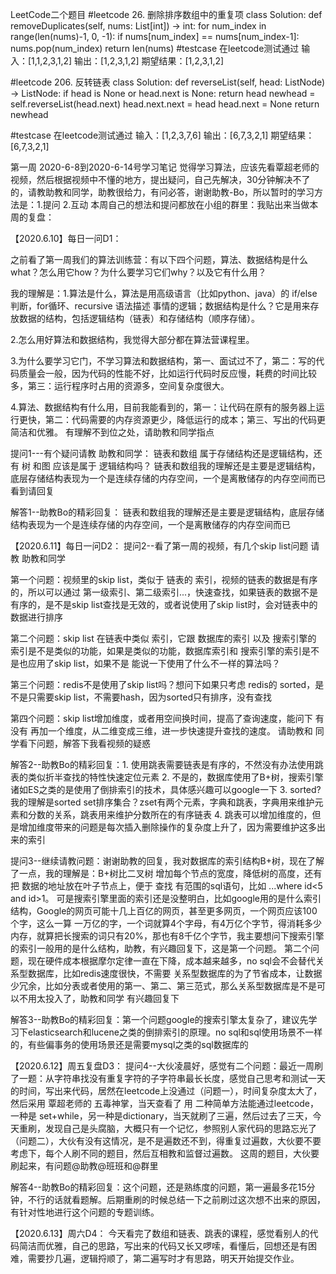 LeetCode二个题目
#leetcode 26. 删除排序数组中的重复项
class Solution:
    def removeDuplicates(self, nums: List[int]) -> int:
        for num_index in range(len(nums)-1, 0, -1):
            if nums[num_index] == nums[num_index-1]:
                nums.pop(num_index)
        return len(nums)
#testcase
在leetcode测试通过
输入：[1,1,2,3,1,2]
输出：[1,2,3,1,2]
期望结果：[1,2,3,1,2]


#leetcode 206. 反转链表
class Solution:
    def reverseList(self, head: ListNode) -> ListNode:
        if head is None or head.next is None:
            return head
        newhead = self.reverseList(head.next)
        head.next.next = head
        head.next = None
        return newhead
		
#testcase
在leetcode测试通过
输入：[1,2,3,7,6]
输出：[6,7,3,2,1]
期望结果：[6,7,3,2,1]

第一周 2020-6-8到2020-6-14号学习笔记
觉得学习算法，应该先看覃超老师的视频，然后根据视频中不懂的地方，提出疑问，自己先解决，30分钟解决不了的，请教助教和同学，助教很给力，有问必答，谢谢助教-Bo，所以暂时的学习方法是：1.提问 2.互动
本周自己的想法和提问都放在小组的群里：我贴出来当做本周的复盘：

【2020.6.10】每日一问D1：

之前看了第一周我们的算法训练营：有以下四个问题，算法、数据结构是什么what？怎么用它how？为什么要学习它们why？以及它有什么用？

我的理解是：1.算法是什么，算法是用高级语言（比如python、java）的 if/else判断，for循环、recursive 语法描述 事情的逻辑；数据结构是什么？它是用来存放数据的结构，包括逻辑结构（链表）和存储结构（顺序存储）。

2.怎么用好算法和数据结构，我觉得大部分都在算法营课程里。

3.为什么要学习它门，不学习算法和数据结构，第一、面试过不了，第二：写的代码质量会一般，因为代码的性能不好，比如运行代码时反应慢，耗费的时间比较多，第三：运行程序时占用的资源多，空间复杂度很大。

4.算法、数据结构有什么用，目前我能看到的，第一：让代码在原有的服务器上运行更快，第二：代码需要的内存资源更少，降低运行的成本；第三、写出的代码更简洁和优雅。
有理解不到位之处，请助教和同学指点

提问1---有个疑问请教 助教和同学：
链表和数组 属于存储结构还是逻辑结构，还有 树 和图 应该是属于 逻辑结构吗？
链表和数组我的理解还是主要是逻辑结构，底层存储结构表现为一个是连续存储的内存空间，一个是离散储存的内存空间而已
看到请回复

解答1--助教Bo的精彩回复：
链表和数组我的理解还是主要是逻辑结构，底层存储结构表现为一个是连续存储的内存空间，一个是离散储存的内存空间而已

【2020.6.11】每日一问D2：
提问2--看了第一周的视频，有几个skip list问题 请教 助教和同学

第一个问题：视频里的skip list，类似于 链表的 索引，视频的链表的数据是有序的，所以可以通过 第一级索引、第二级索引...，快速查找，如果链表的数据不是有序的，是不是skip list查找是无效的，或者说使用了skip list时，会对链表中的数据进行排序

第二个问题：skip list 在链表中类似 索引，它跟 数据库的索引 以及 搜索引擎的 索引是不是类似的功能，如果是类似的功能，数据库索引和 搜索引擎的索引是不是也应用了skip list，如果不是 能说一下使用了什么不一样的算法吗？

第三个问题：redis不是使用了skip list吗？想问下如果只考虑 redis的 sorted，是不是只需要skip list，不需要hash，因为sorted只有排序，没有查找

第四个问题：skip list增加维度，或者用空间换时间，提高了查询速度，能问下 有没有 再加一个维度，从二维变成三维，进一步快速提升查找的速度。
请助教和 同学看下问题，解答下我看视频的疑惑

解答2--助教Bo的精彩回复：1. 使用跳表需要链表是有序的，不然没有办法使用跳表的类似折半查找的特性快速定位元素
2. 不是的，数据库使用了B+树，搜索引擎诸如ES之类的是使用了倒排索引的技术，具体感兴趣可以google一下
3. sorted?我的理解是sorted set排序集合？zset有两个元素，字典和跳表，字典用来维护元素和分数的关系，跳表用来维护分数所在的有序链表
4. 跳表可以增加维度的，但是增加维度带来的问题是每次插入删除操作的复杂度上升了，因为需要维护这多出来的索引

提问3--继续请教问题：谢谢助教的回复，我对数据库的索引结构B+树，现在了解 了一点，我的理解是：B+树比二叉树 增加每个节点的宽度，降低树的高度，还有把 数据的地址放在叶子节点上，便于 查找 有范围的sql语句，比如 ...where id<5 and id>1。
可是搜索引擎里面的索引还是没整明白，比如google用的是什么索引结构，Google的网页可能十几上百亿的网页，甚至更多网页，一个网页应该100个字，这么一算 一万亿的字，一个词就算4个字母，有4万亿个字节，得消耗多少内存，就算把长搜索的词只有20%，那也有8千亿个字节，我主要想问下搜索引擎的索引一般用的是什么结构，助教，有兴趣回复下，这是第一个问题。
第二个问题，现在硬件成本根据摩尔定律一直在下降，成本越来越多，no sql会不会替代关系型数据库，比如redis速度很快，不需要 关系型数据库的为了节省成本，让数据少冗余，比如分表或者使用的第一、第二、第三范式，那么关系型数据库是不是可以不用太投入了，助教和同学 有兴趣回复下

解答3--助教Bo的精彩回复：第一个问题google的搜索引擎太复杂了，建议先学习下elasticsearch和lucene之类的倒排索引的原理。no sql和sql使用场景不一样的，有些偏事务的使用场景还是需要mysql之类的sql数据库的

【2020.6.12】周五复盘D3：
提问4--大伙凌晨好，感觉有二个问题：最近一周刷了一题：从字符串找没有重复字符的子字符串最长长度，感觉自己思考和测试一天的时间，写出来代码，居然在leetcode上没通过（问题一），时间复杂度太大了，然后采用 覃超老师的 五毒神掌，当天查看了 用 二种简单方法能通过leetcode，一种是 set+while，另一种是dictionary，当天就刷了三遍，然后过去了三天，今天重刷，发现自己是头腐脑，大概只有一个记忆，参照别人家代码的思路忘光了（问题二），大伙有没有这情况，是不是遍数还不到，得重复过遍数，大伙要不要考虑下，每个人刷不同的题目，然后互相教和监督过遍数。
这周的题目，大伙要刷起来，有问题@助教@班班和@群里

解答4--助教Bo的精彩回复：这个问题，还是熟练度的问题，第一遍最多花15分钟，不行的话就看题解。后期重刷的时候总结一下之前刷过这次想不出来的原因，有针对性地进行这个问题的专题训练。

【2020.6.13】周六D4：
今天看完了数组和链表、跳表的课程，感觉看别人的代码简洁而优雅，自己的思路，写出来的代码又长又啰嗦，看懂后，回想还是有困难，需要抄几遍，逻辑捋顺了，第二遍写时才有思路，明天开始提交作业。